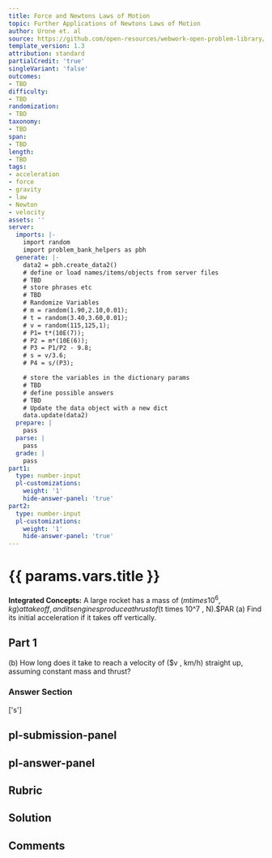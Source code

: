 ```yaml
---
title: Force and Newtons Laws of Motion
topic: Further Applications of Newtons Laws of Motion
author: Urone et. al
source: https://github.com/open-resources/webwork-open-problem-library/tree/master/Contrib/BrockPhysics/College_Physics_Urone/4.Dynamics_Force_and_Newtons_Laws_of_Motion/Further_Applications_of_Newtons_Laws_of_Motion/NU_U17-04-07-006.pg
template_version: 1.3
attribution: standard
partialCredit: 'true'
singleVariant: 'false'
outcomes:
- TBD
difficulty:
- TBD
randomization:
- TBD
taxonomy:
- TBD
span:
- TBD
length:
- TBD
tags:
- acceleration
- force
- gravity
- law
- Newton
- velocity
assets: ''
server:
  imports: |-
    import random
    import problem_bank_helpers as pbh
  generate: |-
    data2 = pbh.create_data2()
    # define or load names/items/objects from server files
    # TBD
    # store phrases etc
    # TBD
    # Randomize Variables
    # m = random(1.90,2.10,0.01);
    # t = random(3.40,3.60,0.01);
    # v = random(115,125,1);
    # P1= t*(10E(7));
    # P2 = m*(10E(6));
    # P3 = P1/P2 - 9.8;
    # s = v/3.6;
    # P4 = s/(P3);

    # store the variables in the dictionary params
    # TBD
    # define possible answers
    # TBD
    # Update the data object with a new dict
    data.update(data2)
  prepare: |
    pass
  parse: |
    pass
  grade: |
    pass
part1:
  type: number-input
  pl-customizations:
    weight: '1'
    hide-answer-panel: 'true'
part2:
  type: number-input
  pl-customizations:
    weight: '1'
    hide-answer-panel: 'true'
---
```


# {{ params.vars.title }} 


<b>Integrated Concepts:</b> A large rocket has a mass of ($m times 10^6 , kg) at takeoff, and its engines produce a thrust of ($t times 10^7 , N).$PAR (a) Find its initial acceleration if it takes off vertically.

## Part 1 
(b) How long does it take to reach a velocity of ($v , km/h) straight up, assuming constant mass and thrust? 


 ### Answer Section
['s']

## pl-submission-panel 


## pl-answer-panel 


## Rubric 


## Solution 


## Comments 


